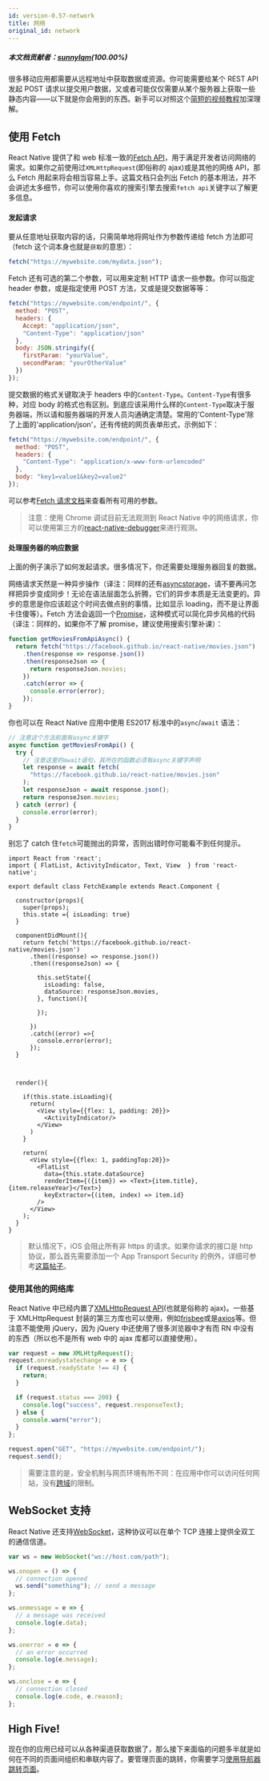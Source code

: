 ```yaml
---
id: version-0.57-network
title: 网络
original_id: network
---
```


##### 本文档贡献者：[sunnylqm](https://github.com/search?q=sunnylqm%40qq.com+in%3Aemail&type=Users)(100.00%)

很多移动应用都需要从远程地址中获取数据或资源。你可能需要给某个 REST API 发起 POST 请求以提交用户数据，又或者可能仅仅需要从某个服务器上获取一些静态内容——以下就是你会用到的东西。新手可以对照这个[简短的视频教程](http://v.youku.com/v_show/id_XMTUyNTEwMTA5Ng==.html)加深理解。

## 使用 Fetch

React Native 提供了和 web 标准一致的[Fetch API](https://developer.mozilla.org/en-US/docs/Web/API/Fetch_API)，用于满足开发者访问网络的需求。如果你之前使用过`XMLHttpRequest`(即俗称的 ajax)或是其他的网络 API，那么 Fetch 用起来将会相当容易上手。这篇文档只会列出 Fetch 的基本用法，并不会讲述太多细节，你可以使用你喜欢的搜索引擎去搜索`fetch api`关键字以了解更多信息。

#### 发起请求

要从任意地址获取内容的话，只需简单地将网址作为参数传递给 fetch 方法即可（fetch 这个词本身也就是`获取`的意思）：

```javascript
fetch("https://mywebsite.com/mydata.json");
```

Fetch 还有可选的第二个参数，可以用来定制 HTTP 请求一些参数。你可以指定 header 参数，或是指定使用 POST 方法，又或是提交数据等等：

```javascript
fetch("https://mywebsite.com/endpoint/", {
  method: "POST",
  headers: {
    Accept: "application/json",
    "Content-Type": "application/json"
  },
  body: JSON.stringify({
    firstParam: "yourValue",
    secondParam: "yourOtherValue"
  })
});
```

提交数据的格式关键取决于 headers 中的`Content-Type`。`Content-Type`有很多种，对应 body 的格式也有区别。到底应该采用什么样的`Content-Type`取决于服务器端，所以请和服务器端的开发人员沟通确定清楚。常用的'Content-Type'除了上面的'application/json'，还有传统的网页表单形式，示例如下：

```js
fetch("https://mywebsite.com/endpoint/", {
  method: "POST",
  headers: {
    "Content-Type": "application/x-www-form-urlencoded"
  },
  body: "key1=value1&key2=value2"
});
```

可以参考[Fetch 请求文档](https://developer.mozilla.org/en-US/docs/Web/API/Request)来查看所有可用的参数。

> 注意：使用 Chrome 调试目前无法观测到 React Native 中的网络请求，你可以使用第三方的[react-native-debugger](https://github.com/jhen0409/react-native-debugger)来进行观测。

#### 处理服务器的响应数据

上面的例子演示了如何发起请求。很多情况下，你还需要处理服务器回复的数据。

网络请求天然是一种异步操作（译注：同样的还有[asyncstorage](asyncstorage.html)，请不要再问怎样把异步变成同步！无论在语法层面怎么折腾，它们的异步本质是无法变更的。异步的意思是你应该趁这个时间去做点别的事情，比如显示 loading，而不是让界面卡住傻等）。Fetch 方法会返回一个[Promise](https://developer.mozilla.org/en-US/docs/Web/JavaScript/Reference/Global_Objects/Promise)，这种模式可以简化异步风格的代码（译注：同样的，如果你不了解 promise，建议使用搜索引擎补课）：

```javascript
function getMoviesFromApiAsync() {
  return fetch("https://facebook.github.io/react-native/movies.json")
    .then(response => response.json())
    .then(responseJson => {
      return responseJson.movies;
    })
    .catch(error => {
      console.error(error);
    });
}
```

你也可以在 React Native 应用中使用 ES2017 标准中的`async`/`await` 语法：

```javascript
// 注意这个方法前面有async关键字
async function getMoviesFromApi() {
  try {
    // 注意这里的await语句，其所在的函数必须有async关键字声明
    let response = await fetch(
      "https://facebook.github.io/react-native/movies.json"
    );
    let responseJson = await response.json();
    return responseJson.movies;
  } catch (error) {
    console.error(error);
  }
}
```

别忘了 catch 住`fetch`可能抛出的异常，否则出错时你可能看不到任何提示。

```SnackPlayer name=Fetch%20Example
import React from 'react';
import { FlatList, ActivityIndicator, Text, View  } from 'react-native';

export default class FetchExample extends React.Component {

  constructor(props){
    super(props);
    this.state ={ isLoading: true}
  }

  componentDidMount(){
    return fetch('https://facebook.github.io/react-native/movies.json')
      .then((response) => response.json())
      .then((responseJson) => {

        this.setState({
          isLoading: false,
          dataSource: responseJson.movies,
        }, function(){

        });

      })
      .catch((error) =>{
        console.error(error);
      });
  }



  render(){

    if(this.state.isLoading){
      return(
        <View style={{flex: 1, padding: 20}}>
          <ActivityIndicator/>
        </View>
      )
    }

    return(
      <View style={{flex: 1, paddingTop:20}}>
        <FlatList
          data={this.state.dataSource}
          renderItem={({item}) => <Text>{item.title}, {item.releaseYear}</Text>}
          keyExtractor={(item, index) => item.id}
        />
      </View>
    );
  }
}
```

> 默认情况下，iOS 会阻止所有非 https 的请求。如果你请求的接口是 http 协议，那么首先需要添加一个 App Transport Security 的例外，详细可参考[这篇帖子](https://segmentfault.com/a/1190000002933776)。

### 使用其他的网络库

React Native 中已经内置了[XMLHttpRequest API](https://developer.mozilla.org/en-US/docs/Web/API/XMLHttpRequest)(也就是俗称的 ajax)。一些基于 XMLHttpRequest 封装的第三方库也可以使用，例如[frisbee](https://github.com/niftylettuce/frisbee)或是[axios](https://github.com/mzabriskie/axios)等。但注意不能使用 jQuery，因为 jQuery 中还使用了很多浏览器中才有而 RN 中没有的东西（所以也不是所有 web 中的 ajax 库都可以直接使用）。

```javascript
var request = new XMLHttpRequest();
request.onreadystatechange = e => {
  if (request.readyState !== 4) {
    return;
  }

  if (request.status === 200) {
    console.log("success", request.responseText);
  } else {
    console.warn("error");
  }
};

request.open("GET", "https://mywebsite.com/endpoint/");
request.send();
```

> 需要注意的是，安全机制与网页环境有所不同：在应用中你可以访问任何网站，没有[跨域](http://en.wikipedia.org/wiki/Cross-origin_resource_sharing)的限制。

## WebSocket 支持

React Native 还支持[WebSocket](https://developer.mozilla.org/en-US/docs/Web/API/WebSocket)，这种协议可以在单个 TCP 连接上提供全双工的通信信道。

```javascript
var ws = new WebSocket("ws://host.com/path");

ws.onopen = () => {
  // connection opened
  ws.send("something"); // send a message
};

ws.onmessage = e => {
  // a message was received
  console.log(e.data);
};

ws.onerror = e => {
  // an error occurred
  console.log(e.message);
};

ws.onclose = e => {
  // connection closed
  console.log(e.code, e.reason);
};
```

## High Five!

现在你的应用已经可以从各种渠道获取数据了，那么接下来面临的问题多半就是如何在不同的页面间组织和串联内容了。要管理页面的跳转，你需要学习[使用导航器跳转页面](navigation.md)。
